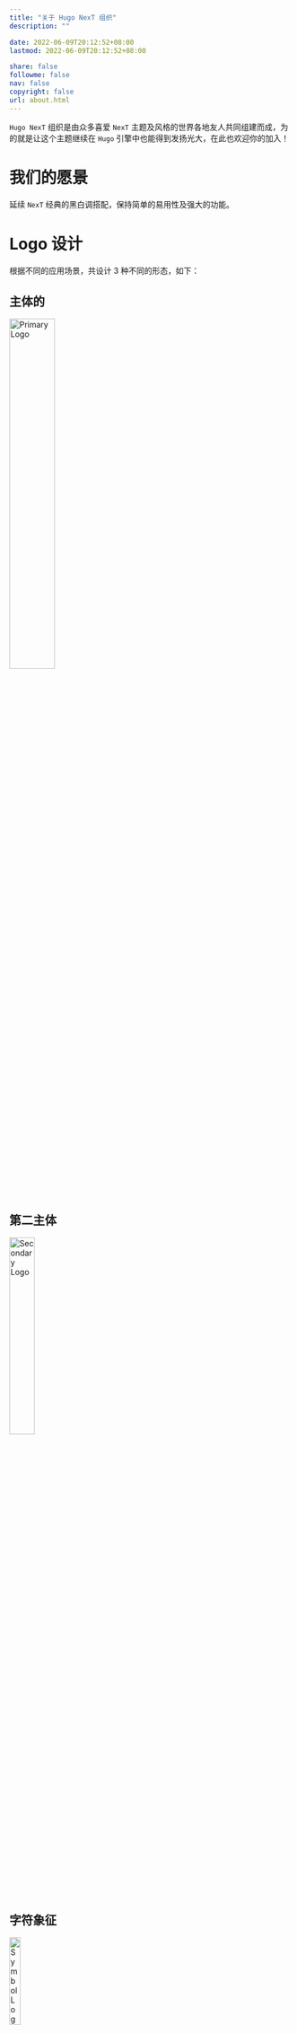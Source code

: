 ```yaml
---
title: "关于 Hugo NexT 组织"
description: ""

date: 2022-06-09T20:12:52+08:00
lastmod: 2022-06-09T20:12:52+08:00

share: false
followme: false
nav: false
copyright: false
url: about.html
---
```


`Hugo NexT` 组织是由众多喜爱 `NexT` 主题及风格的世界各地友人共同组建而成，为的就是让这个主题继续在 `Hugo` 引擎中也能得到发扬光大，在此也欢迎你的加入！

# 我们的愿景

延续 `NexT` 经典的黑白调搭配，保持简单的易用性及强大的功能。

# Logo 设计

根据不同的应用场景，共设计 3 种不同的形态，如下：

## 主体的

<img src="https://lisenhui.gitee.io/imgs/hugo-next/logo/hugo-next-primary.png" width="40%" alt="Primary Logo" />

## 第二主体

<img src="https://lisenhui.gitee.io/imgs/hugo-next/logo/hugo-next-secondary.png" width="30%" alt="Secondary Logo" />

## 字符象征

<img src="https://lisenhui.gitee.io/imgs/hugo-next/logo/hugo-next-symbol.png" width="20%" alt="Symbol Logo" />


